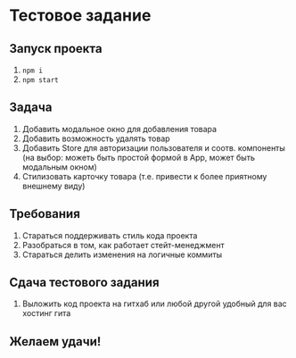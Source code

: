 # Тестовое задание

## Запуск проекта

1. `npm i`
2. `npm start`

## Задача

1. Добавить модальное окно для добавления товара
2. Добавить возможность удалять товар
3. Добавить Store для авторизации пользователя и соотв. компоненты (на выбор: можеть быть простой формой в App, может быть модальным окном)
4. Стилизовать карточку товара (т.е. привести к более приятному внешнему виду)

## Требования

1. Стараться поддерживать стиль кода проекта
2. Разобраться в том, как работает стейт-менеджмент
3. Стараться делить изменения на логичные коммиты

## Сдача тестового задания

1. Выложить код проекта на гитхаб или любой другой удобный для вас хостинг гита

## Желаем удачи!
